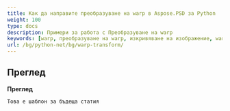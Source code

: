 ```yaml
---
title: Как да направите преобразуване на warp в Aspose.PSD за Python
weight: 100
type: docs
description: Примери за работа с Преобразуване на warp
keywords: [warp, преобразуване на warp, изкривяване на изображение, warp изображение, psd, psd api, python, кодов пример]
url: /bg/python-net/bg/warp-transform/
---
```


## **Преглед**

**Преглед**
	
	Това е шаблон за бъдеща статия